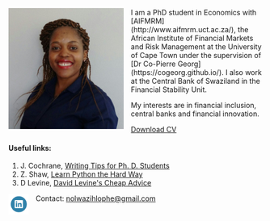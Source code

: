 <dl>
<img src="Nolwazi.jpeg" style="border: 0pt none; margin-bottom: 1em; float: left; margin-right: 1em;" height="240">
<p style="text-align: left;">
</p>
</dl>
I am a PhD student in Economics with [AIFMRM](http://www.aifmrm.uct.ac.za/), the African Institute of Financial Markets and Risk Management at the University of Cape Town under the supervision of [Dr Co-Pierre Georg](https://cogeorg.github.io/). I also work at the Central Bank of Swaziland in the Financial Stability Unit.

My interests are in financial inclusion, central banks and financial innovation. 


[Download CV](https://www.dropbox.com/s/j7phm95k0sego35/Nolwazi_CV.pdf?dl=0)



#### Useful links:

1. J. Cochrane, [Writing Tips for Ph. D. Students](https://www.dropbox.com/s/71fd3btjs8vass0/phd_paper_writing.pdf?dl=0)
2. Z. Shaw, [Learn Python the Hard Way](https://www.dropbox.com/s/gnzy1gv37xa533u/Learn%20Python%20the%20Hard%20Way.pdf?dl=0)
3. D Levine, [David Levine's Cheap Advice](http://faculty.haas.berkeley.edu/levine/cheap_advice.html#dissertation)

<dl>
<a href="https://www.linkedin.com/in/nolwazi-hlophe-53428838"> 
<img style="border: 0pt none; margin-bottom: 1em; float: left; margin-right: 1em;" src="Linkedin-Circle-SM-Button.png" width="40" height="40">
</a>
</dl>

Contact: nolwazihlophe@gmail.com

